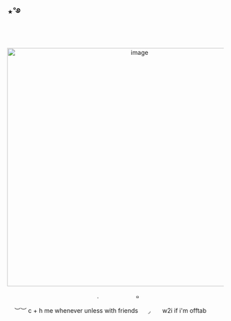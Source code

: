 ## ⋆˚࿔
‎
<p align="center">
<img width="600" height="556" alt="image" src="https://media.discordapp.net/attachments/1406201432738365532/1428090620013973608/Untitled82_20251015214206.png?ex=68f13c88&is=68efeb08&hm=5737a51c97b2861cfbf033bed703da07b9d0f19a4c496eb5151417df53971e37&=&format=webp&quality=lossless&width=879&height=639" />
 <p align="center">
 ‎ ‎ ‎ ‎ ‎ ‎ .‎ ‎‎ ‎ ‎  ‎ ‎ ‎ ‎ ‎‎ ‎ ‎ ‎  ‎ ‎ ‎ ‎   ‎ ‎ ‎ ‎ ‎ ‎ ๑ ‎ ‎ ‎ 
 <p align="center">
︶︶ c + h me whenever unless with friends  ‎ ‎ ‎ ‎ ‎ ‎◞ ‎ ‎ ‎ ‎ ‎ ‎ ‎w2i if i'm offtab
  ‎ ‎ ‎ ‎ ‎ 
 ‎ 




































